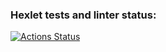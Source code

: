 ### Hexlet tests and linter status:
[![Actions Status](https://github.com/mikempire/frontend-project-lvl1/workflows/hexlet-check/badge.svg)](https://github.com/mikempire/frontend-project-lvl1/actions)